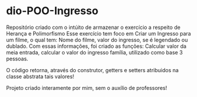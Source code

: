 # dio-POO-Ingresso

Repositório criado com o intúito de armazenar o exercício a respeito de Herança e Polimorfismo
Esse exercício tem foco em Criar um Ingresso para um filme, o qual tem:
Nome do filme, valor do ingresso, se é legendado ou dublado.
Com essas informações, foi criado as funções:
Calcular valor da meia entrada, calcular o valor do ingresso família, utilizado como base 3 pessoas.

O código retorna, através do construtor, getters e setters atribuidos na classe abstrata tais valores!

Projeto criado interamente por mim, sem o auxílio de professores!
